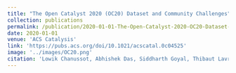 ```yaml
---
title: "The Open Catalyst 2020 (OC20) Dataset and Community Challenges"
collection: publications
permalink: /publication/2020-01-01-The-Open-Catalyst-2020-OC20-Dataset-and-Community-Challenges
date: 2020-01-01
venue: 'ACS Catalysis'
link: 'https://pubs.acs.org/doi/10.1021/acscatal.0c04525'
image: '../images/OC20.png'
citation: 'Lowik Chanussot, Abhishek Das, Siddharth Goyal, Thibaut Lavril, Muhammed Shuaibi, Morgane Riviere, <b>Kevin Tran</b>, Javier Heras-Domingo, Caleb Ho, Weihua Hu, Aini Palizhati, Anuroop Sriram, Brandon Wood, Junwoong Yoon, Devi Parikh, C. Zitnick, Zachary Ulissi, "The Open Catalyst 2020 (OC20) Dataset and Community Challenges". ACS Catalysis, 2021.'
---
```

